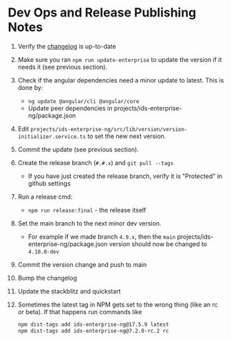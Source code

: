 # Dev Ops and Release Publishing Notes

1. Verify the [changelog](docs/changelog) is up-to-date
1. Make sure you ran `npm run update-enterprise` to update the version if it needs it (see previous section).
1. Check if the angular dependencies need a minor update to latest. This is done by:
    - `ng update @angular/cli @angular/core`
    - Update peer dependencies in projects/ids-enterprise-ng/package.json
1. Edit `projects/ids-enterprise-ng/src/lib/version/version-initializer.service.ts` to set the new next version.
1. Commit the update (see previous section).
1. Create the release branch (`#.#.x`) and `git pull --tags`
    - If you have just created the release branch, verify it is "Protected" in github settings
1. Run a release cmd:
    - `npm run release:final` - the release itself
1. Set the main branch to the next minor dev version.
    - For example if we made branch `4.9.x`, then the `main` projects/ids-enterprise-ng/package.json version should now be changed to `4.10.0-dev`
1. Commit the version change and push to main
1. Bump the changelog
1. Update the stackblitz and quickstart
1. Sometimes the latest tag in NPM gets set to the wrong thing (like an rc or beta). If that happens run commands like

    ```sh
    npm dist-tags add ids-enterprise-ng@17.5.9 latest
    npm dist-tags add ids-enterprise-ng@7.2.0-rc.2 rc
    ```
